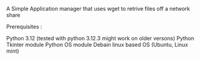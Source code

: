 A Simple Application manager that uses wget to retrive files off a network share


Prerequisites :

Python 3.12 (tested with python 3.12.3 might work on older versons)
Python Tkinter module
Python OS module
Debain linux based OS (Ubuntu, Linux mint)

